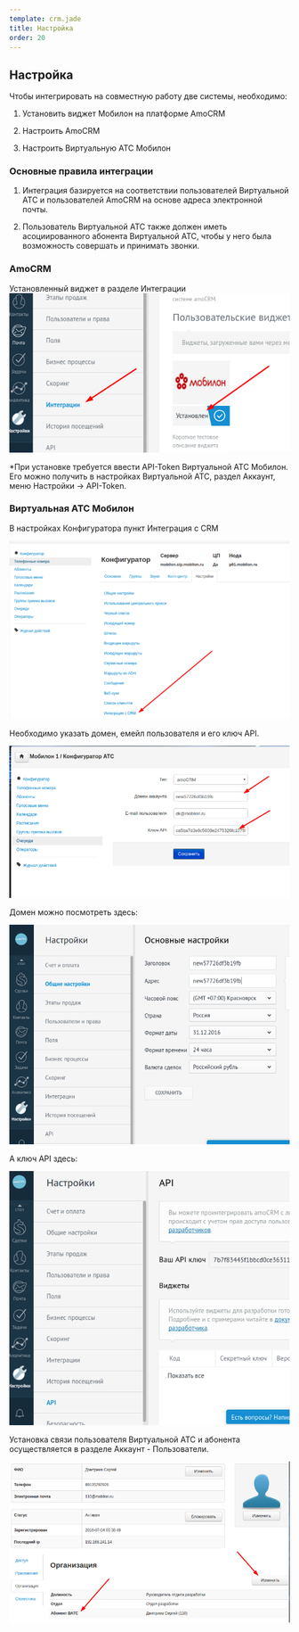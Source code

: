 ```yaml
--- 
template: crm.jade
title: Настройка
order: 20
---
```


## Настройка

Чтобы интегрировать на совместную работу две системы, необходимо:

1. Установить виджет Мобилон на платформе AmoCRM

2. Настроить AmoCRM

3. Настроить Виртуальную АТС Мобилон


### Основные правила интеграции

1. Интеграция базируется на соответствии пользователей Виртуальной АТС и пользователей AmoCRM на основе адреса электронной почты.

2. Пользователь Виртуальной АТС также должен иметь асоциированного абонента Виртуальной АТС, чтобы у него была возможность совершать и принимать звонки.




### AmoCRM

Установленный виджет в разделе Интеграции
![](images/3.png)

*При установке требуется ввести API-Token Виртуальной АТС Мобилон. Его можно получить в настройках Виртуальной АТС, раздел Аккаунт, меню Настройки -> API-Token.


### Виртуальная АТС Мобилон

В настройках Конфигуратора пункт Интеграция с CRM

![](images/1.png)

Необходимо указать домен, емейл пользователя и его ключ API.

![](images/4.png)

Домен можно посмотреть здесь:

![](images/2.png)

А ключ API здесь:

![](images/amo_apikey.png)


Установка связи пользователя Виртуальной АТС и абонента осуществляется в разделе Аккаунт - Пользователи.

![](images/vpbx_assoc_user_and_sip.png)
